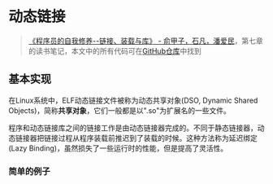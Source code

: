 # 动态链接

> [《程序员的自我修养--链接、装载与库》 - 俞甲子，石凡，潘爱民](https://1drv.ms/b/s!AkcJSyT7tq80cUuHb2eRcJkkBjM?e=YUwBqB)，第七章的读书笔记，本文中的所有代码可在[GitHub仓库](https://github.com/LittleBee1024/learning_book/tree/main/docs/booknotes/cxydzwxy/compile_link/dynamic_link/code)中找到

## 基本实现
在Linux系统中，ELF动态链接文件被称为动态共享对象(DSO, Dynamic Shared Objects)，简称**共享对象**，它们一般都是以".so"为扩展名的一些文件。

程序和动态链接库之间的链接工作是由动态链接器完成的。不同于静态链接器，动态链接器把链接过程从程序装载前推迟到了装载的时候。这种方法称为延迟绑定(Lazy Binding)，虽然损失了一些运行时的性能，但是提高了灵活性。

### 简单的例子




